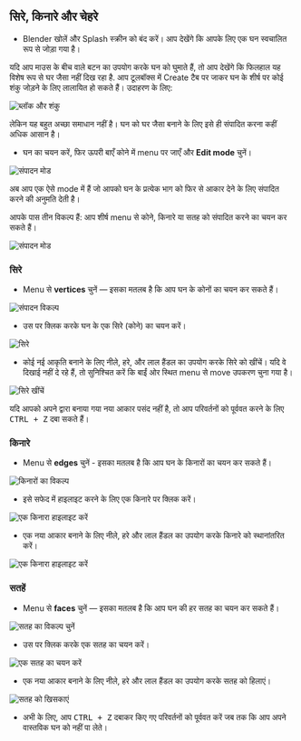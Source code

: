 ## सिरे, किनारे और चेहरे

+ Blender खोलें और Splash स्क्रीन को बंद करें। आप देखेंगे कि आपके लिए एक घन स्वचालित रूप से जोड़ा गया है।

यदि आप माउस के बीच वाले बटन का उपयोग करके घन को घुमाते हैं, तो आप देखेंगे कि फिलहाल यह विशेष रूप से घर जैसा नहीं दिख रहा है. आप टूलबॉक्स में Create टैब पर जाकर घन के शीर्ष पर कोई शंकु जोड़ने के लिए लालायित हो सकते हैं। उदाहरण के लिए:

![ब्लॉक और शंकु](images/blender-block-and-cone.png)

लेकिन यह बहुत अच्छा समाधान नहीं है। घन को घर जैसा बनाने के लिए इसे ही संपादित करना कहीं अधिक आसान है।

+ घन का चयन करें, फिर ऊपरी बाएँ कोने में menu पर जाएँ और **Edit mode** चुनें।

![संपादन मोड](images/edit-mode.png)

अब आप एक ऐसे mode में हैं जो आपको घन के प्रत्येक भाग को फिर से आकार देने के लिए संपादित करने की अनुमति देती है।

आपके पास तीन विकल्प हैं: आप शीर्ष menu से कोने, किनारे या सतह को संपादित करने का चयन कर सकते हैं।

![संपादन मोड](images/edit-modes.png)

### सिरे

+ Menu से **vertices** चुनें — इसका मतलब है कि आप घन के कोनों का चयन कर सकते हैं।

![संपादन विकल्प](images/blender-vertex-tool.png)

+ उस पर क्लिक करके घन के एक सिरे (कोने) का चयन करें।

![सिरे](images/blender-select-vertex.png)

+ कोई नई आकृति बनाने के लिए नीले, हरे, और लाल हैंडल का उपयोग करके सिरे को खींचें। यदि वे दिखाई नहीं दे रहे हैं, तो सुनिश्चित करें कि बाईं ओर स्थित menu से move उपकरण चुना गया है।

![सिरे खींचें](images/blender-drag-vertex.png)

यदि आपको अपने द्वारा बनाया गया नया आकार पसंद नहीं है, तो आप परिवर्तनों को पूर्ववत करने के लिए <kbd>CTRL + Z</kbd> दबा सकते हैं।

### किनारे

+ Menu से **edges** चुनें - इसका मतलब है कि आप घन के किनारों का चयन कर सकते हैं।

![किनारों का विकल्प](images/blender-edge-tool.png)

+ इसे सफेद में हाइलाइट करने के लिए एक किनारे पर क्लिक करें।

![एक किनारा हाइलाइट करें](images/blender-select-edge.png)

+ एक नया आकार बनाने के लिए नीले, हरे और लाल हैंडल का उपयोग करके किनारे को स्थानांतरित करें।

![एक किनारा हाइलाइट करें](images/blender-drag-edge.png)

### सतहें

+ Menu से **faces** चुनें — इसका मतलब है कि आप घन की हर सतह का चयन कर सकते हैं।

![सतह का विकल्प चुनें](images/blender-face-tool.png)

+ उस पर क्लिक करके एक सतह का चयन करें।

![एक सतह का चयन करें](images/blender-select-face.png)

+ एक नया आकार बनाने के लिए नीले, हरे और लाल हैंडल का उपयोग करके सतह को हिलाएं।

![सतह को खिसकाएं](images/blender-drag-face.png)

+ अभी के लिए, आप <kbd>CTRL + Z</kbd> दबाकर किए गए परिवर्तनों को पूर्ववत करें जब तक कि आप अपने वास्तविक घन को नहीं पा लेते।
